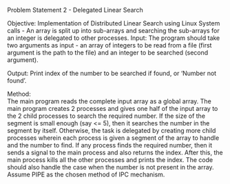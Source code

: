 Problem Statement 2 - Delegated Linear Search  

Objective: Implementation of Distributed Linear Search using Linux System calls - An array is
split up into sub-arrays and searching the sub-arrays for an integer is delegated to other processes.
Input: The program should take two arguments as input - an array of integers to be read from a
file (first argument is the path to the file) and an integer to be searched (second argument).  

Output: Print index of the number to be searched if found, or ‘Number not found’.  

Method:  
The main program reads the complete input array as a global array. The main program creates 2
processes and gives one half of the input array to the 2 child processes to search the required
number. If the size of the segment is small enough (say <= 5), then it searches the number in the
segment by itself. Otherwise, the task is delegated by creating more child processes wherein each
process is given a segment of the array to handle and the number to find.
If any process finds the required number, then it sends a signal to the main process and also returns
the index. After this, the main process kills all the other processes and prints the index. The code
should also handle the case when the number is not present in the array.
Assume PIPE as the chosen method of IPC mechanism.
